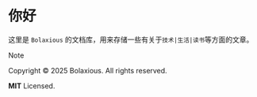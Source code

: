 # 你好
这里是 `Bolaxious` 的文档库，用来存储一些有关于`技术|生活|读书`等方面的文章。
> [!note]
> Copyright © 2025 Bolaxious. All rights reserved.
> 
> **MIT** Licensed.